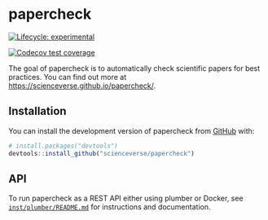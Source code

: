# papercheck

<!-- badges: start -->
[![Lifecycle: experimental](https://img.shields.io/badge/lifecycle-experimental-orange.svg)](https://lifecycle.r-lib.org/articles/stages.html#experimental)

[![Codecov test coverage](https://codecov.io/gh/scienceverse/papercheck/graph/badge.svg)](https://app.codecov.io/gh/scienceverse/papercheck)
<!-- badges: end -->

The goal of papercheck is to automatically check scientific papers for best practices. You can find out more at <https://scienceverse.github.io/papercheck/>.

## Installation

You can install the development version of papercheck from [GitHub](https://github.com/) with:

``` r
# install.packages("devtools")
devtools::install_github("scienceverse/papercheck")
```

## API
To run papercheck as a REST API either using plumber or Docker, see [`inst/plumber/README.md`](inst/plumber/README.md) for instructions and documentation.
